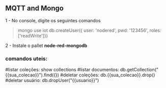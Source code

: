 ## MQTT and Mongo

1 - No console, digite os seguintes comandos

> mongo
> use iot
> db.createUser({ user: 'nodered', pwd: '123456', roles: ['readWrite']})

2 - Instale o pallet **node-red-mongodb**



### comandos uteis:

#listar coleções: show collections
#listar documentos: db.getCollection("{{sua_colecao}}").find({})
#deletar coleções: db.{{sua_colecao}}.drop()
#deletar usuário: db.dropUser("{{usuario}}")

